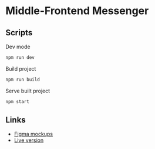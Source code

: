 # Middle-Frontend Messenger

## Scripts

Dev mode
```bash
npm run dev
```

Build project
```bash
npm run build
```

Serve built project
```bash
npm start
```

## Links

* [Figma mockups](https://www.figma.com/file/3HNQs7W3ycbnq6RgKppFfE/messenger_praktikum?node-id=0%3A1&t=OApZEFNbugkSvnzX-1)
* [Live version]()
